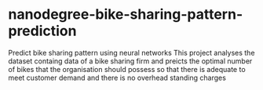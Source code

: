 # nanodegree-bike-sharing-pattern-prediction
Predict bike sharing pattern using neural networks
This project analyses the dataset containg data of a bike sharing firm and preicts the optimal number of bikes that the
organisation should possess so that there is adequate to meet customer demand and there is no overhead standing charges
